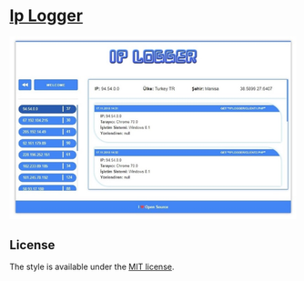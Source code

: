 # [Ip Logger](https://github.com/emircanerkul/ip-logger/archive/master.zip)

![enter image description here](https://raw.githubusercontent.com/emircanerkul/ip-logger/master/preview.jpg)
## License
The style is available under the  [MIT license](http://opensource.org/licenses/MIT).
